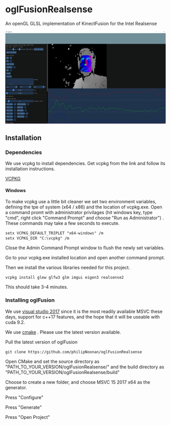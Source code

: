 # oglFusionRealsense
An openGL GLSL implementation of KinectFusion for the Intel Realsense

![Alt text](docs/oglfusionrs.jpg?raw=true "Title")

<h2>Installation</h2>

<h3>Dependencies</h2>

We use vcpkg to install dependencies. Get vcpkg from the link and follow its installation instructions.

<a href="https://github.com/Microsoft/vcpkg">VCPKG</a> 

<h4>Windows</h3>

To make vcpkg use a little bit cleaner we set two environment variables, defining the tpe of system (x64 / x86) and the location of vcpkg.exe. Open a command promt with administrator privilages (hit windows key, type "cmd", right click "Command Prompt" and choose "Run as Administrator") .
These commands may take a few seconds to execute.

```
setx VCPKG_DEFAULT_TRIPLET "x64-windows" /m
setx VCPKG_DIR "C:\vcpkg" /m
```
Close the Admin Command Prompt window to flush the newly set variables.

Go to your vcpkg.exe installed location and open another command prompt.

Then we install the various libraries needed for this project.

```
vcpkg install glew glfw3 glm imgui eigen3 realsense2
```
This should take 3-4 minutes.

<h3> Installing oglFusion </h3>

We use <a href="https://www.visualstudio.com/downloads/">visual studio 2017</a> since it is the most readily available MSVC these days, support for c++17 features, and the hope that it will be useable with cuda 9.2.

We use <a href="https://cmake.org/download/">cmake</a> . Please use the latest version available.

Pull the latest version of oglFusion

```
git clone https://github.com/philipNoonan/oglFusionRealsense
```

Open CMake and set the source directory as "PATH_TO_YOUR_VERSION/oglFusionRealsense/" and the build directory as "PATH_TO_YOUR_VERSION/oglFusionRealsense/build"

Choose to create a new folder, and choose MSVC 15 2017 x64 as the generator.

Press "Configure"

Press "Generate"

Press "Open Project"
